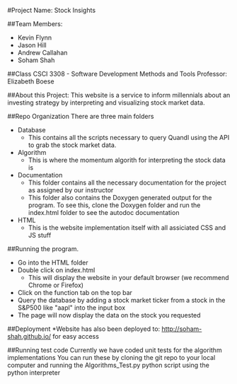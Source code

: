 #Project Name: Stock Insights

##Team Members:
* Kevin Flynn
* Jason Hill
* Andrew Callahan
* Soham Shah

##Class
CSCI 3308 - Software Development Methods and Tools
Professor: Elizabeth Boese

##About this Project:
This website is a service to inform millennials about an investing strategy by interpreting and visualizing stock market data. 

##Repo Organization
There are three main folders
* Database
  * This contains all the scripts necessary to query Quandl using the API to grab the stock market data.
* Algorithm
  * This is where the momentum algorith for interpreting the stock data is
* Documentation
  * This folder contains all the necessary documentation for the project as assigned by our instructor
  * This folder also contains the Doxygen generated output for the program. To see this, clone the Doxygen folder and run the index.html folder to see the autodoc documentation
* HTML
  * This is the website implementation itself with all assiciated CSS and JS stuff

##Running the program.
* Go into the HTML folder 
* Double click on index.html 
  * This will display the website in your default browser (we recommend Chrome or Firefox)
* Click on the function tab on the top bar
* Query the database by adding a stock market ticker from a stock in the S&P500 like "aapl" into the input box
* The page will now display the data on the stock you requested

##Deployment
*Website has also been deployed to: http://soham-shah.github.io/ for easy access

##Running test code
Currently we have coded unit tests for the algorithm implementations
You can run these by cloning the git repo to your local computer and running the Algorithms_Test.py python script using the python interpreter

